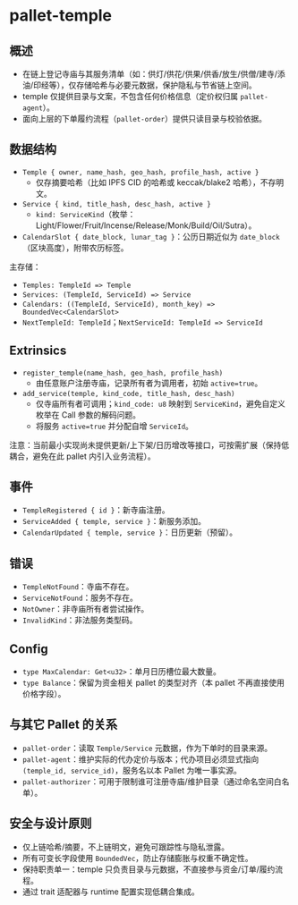 # pallet-temple

## 概述
- 在链上登记寺庙与其服务清单（如：供灯/供花/供果/供香/放生/供僧/建寺/添油/印经等），仅存储哈希与必要元数据，保护隐私与节省链上空间。
- temple 仅提供目录与文案，不包含任何价格信息（定价权归属 `pallet-agent`）。
- 面向上层的下单履约流程（`pallet-order`）提供只读目录与校验依据。

## 数据结构
- `Temple { owner, name_hash, geo_hash, profile_hash, active }`
  - 仅存摘要哈希（比如 IPFS CID 的哈希或 keccak/blake2 哈希），不存明文。
- `Service { kind, title_hash, desc_hash, active }`
  - `kind: ServiceKind`（枚举：Light/Flower/Fruit/Incense/Release/Monk/Build/Oil/Sutra）。
- `CalendarSlot { date_block, lunar_tag }`：公历日期近似为 `date_block`（区块高度），附带农历标签。

主存储：
- `Temples: TempleId => Temple`
- `Services: (TempleId, ServiceId) => Service`
- `Calendars: ((TempleId, ServiceId), month_key) => BoundedVec<CalendarSlot>`
- `NextTempleId: TempleId`；`NextServiceId: TempleId => ServiceId`

## Extrinsics
- `register_temple(name_hash, geo_hash, profile_hash)`
  - 由任意账户注册寺庙，记录所有者为调用者，初始 `active=true`。
- `add_service(temple, kind_code, title_hash, desc_hash)`
  - 仅寺庙所有者可调用；`kind_code: u8` 映射到 `ServiceKind`，避免自定义枚举在 Call 参数的解码问题。
  - 将服务 `active=true` 并分配自增 `ServiceId`。

注意：当前最小实现尚未提供更新/上下架/日历增改等接口，可按需扩展（保持低耦合，避免在此 pallet 内引入业务流程）。

## 事件
- `TempleRegistered { id }`：新寺庙注册。
- `ServiceAdded { temple, service }`：新服务添加。
- `CalendarUpdated { temple, service }`：日历更新（预留）。

## 错误
- `TempleNotFound`：寺庙不存在。
- `ServiceNotFound`：服务不存在。
- `NotOwner`：非寺庙所有者尝试操作。
- `InvalidKind`：非法服务类型码。

## Config
- `type MaxCalendar: Get<u32>`：单月日历槽位最大数量。
- `type Balance`：保留为资金相关 pallet 的类型对齐（本 pallet 不再直接使用价格字段）。

## 与其它 Pallet 的关系
- `pallet-order`：读取 `Temple/Service` 元数据，作为下单时的目录来源。
- `pallet-agent`：维护实际的代办定价与版本；代办项目必须显式指向 `(temple_id, service_id)`，服务名以本 Pallet 为唯一事实源。
- `pallet-authorizer`：可用于限制谁可注册寺庙/维护目录（通过命名空间白名单）。

## 安全与设计原则
- 仅上链哈希/摘要，不上链明文，避免可跟踪性与隐私泄露。
- 所有可变长字段使用 `BoundedVec`，防止存储膨胀与权重不确定性。
- 保持职责单一：temple 只负责目录与元数据，不直接参与资金/订单/履约流程。
- 通过 trait 适配器与 runtime 配置实现低耦合集成。
